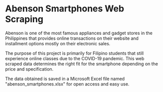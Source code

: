 # Abenson Smartphones Web Scraping

Abenson is one of the most famous appliances and gadget stores in the Philippines that provides online transactions on their website and installment options mostly on their electronic sales.

The purpose of this project is primarily for Filipino students that still experience online classes due to the COVID-19 pandemic. This web scraped data determines the right fit for the smartphone depending on the price and specification.

The data obtained is saved in a Microsoft Excel file named "abenson_smartphones.xlsx" for open access and easy use.
